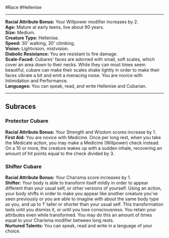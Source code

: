 #Race #Hellenise 
- - -
**Racial Attribute Bonus:** Your Willpower modifier increases by 2.  
**Age:** Mature at early teens, live about 90 years.  
**Size:** Medium.  
**Creature Type:** Hellenise.  
**Speed:** 30' walking, 30' climbing.  
**Vision:** Lightvision, mistvision.  
**Diabolic Resistance:** You are resistant to fire damage.  
**Scale-Faced:** Cubares' faces are adorned with small, soft scales, which cover an area down to their necks. While they can most times seem beautiful, cubare can make their scales shake lightly in order to make their faces vibrate a bit and emit a menacing noise. You are novice with Intimidation and Performance.  
**Languages:** You can speak, read, and write Hellenise and Cubarian.
  - - -
## Subraces
### Protector Cubare
 
**Racial Attribute Bonus:** Your Strength and Wisdom scores increase by 1.  
**First Aid:** You are novice with Medicine. Once per long rest, when you take the Medicate action, you may make a Medicine (Willpower) check instead. On a 10 or more, the creature wakes up with a sudden inhale, recovering an amount of hit points equal to the check divided by 3.
 
### Shifter Cubare
 
**Racial Attribute Bonus:** Your Charisma score increases by 1.  
**Shifter:** Your body is able to transform itself mildly in order to appear different than your usual self, or other versions of yourself. Using an action, your body shifts in order to make you appear like another creature you've seen previously or you are able to imagine with about the same body type as you, and up to 1' taller or shorter than your usual self. This transformation lasts until you dismiss it, or until you lose consciousness. You retain your attributes even while transformed. You may do this an amount of times equal to your Charisma modifier between long rests.  
**Nurtured Talents:** You can speak, read and write in a language of your choice.